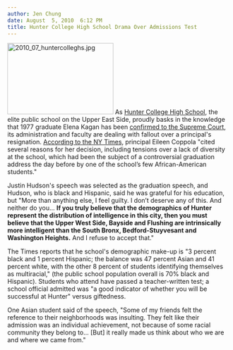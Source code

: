 ```yaml
---
author: Jen Chung
date: August  5, 2010  6:12 PM
title: Hunter College High School Drama Over Admissions Test
---
```


<p><span class="mt-enclosure mt-enclosure-image" style="display: inline;"> <img alt="2010_07_huntercolleghs.jpg" src="https://web.archive.org/web/20110629174614im_/http://gothamist.com/attachments/jen/2010_07_huntercolleghs.jpg" width="240" height="162" class="image-left"> </span>As <a href="https://web.archive.org/web/20110629174614/http://www.hchs.hunter.cuny.edu/">Hunter College High School</a>, the elite public school on the Upper East Side, proudly basks in the knowledge that 1977 graduate Elena Kagan has been <a href="https://web.archive.org/web/20110629174614/http://gothamist.com/2010/08/05/senate_confirms_elena_kagan_to_supr.php">confirmed to the Supreme Court</a>, its administration and faculty are dealing with fallout over a principal&apos;s resignation. <a href="https://web.archive.org/web/20110629174614/http://www.nytimes.com/2010/08/05/nyregion/05hunter.html?ref=nyregion">According to the NY Times</a>, principal Eileen Coppola &quot;cited several reasons for her decision, including tensions over a lack of diversity at the school, which had been the subject of a controversial graduation address the day before by one of the school&#x2019;s few African-American students.&quot;</p>

<p>Justin Hudson&apos;s speech was selected as the graduation speech, and Hudson, who is black and Hispanic, said he was grateful for his education, but &quot;More than anything else, I feel guilty. I don&#x2019;t deserve any of this. And neither do you... <strong>If you truly believe that the demographics of Hunter represent the distribution of intelligence in this city, then you must believe that the Upper West Side, Bayside and Flushing are intrinsically more intelligent than the South Bronx, Bedford-Stuyvesant and Washington Heights.</strong> And I refuse to accept that.&quot;</p>

<p>The Times reports that he school&apos;s demographic make-up is &quot;3 percent black and 1 percent Hispanic; the balance was 47 percent Asian and 41 percent white, with the other 8 percent of students identifying themselves as multiracial,&quot; (the public school population overall is 70% black and Hispanic). Students who attend have passed a teacher-written test; a school official admitted was &quot;a good indicator of whether you will be successful at Hunter&quot; versus giftedness. </p>

<p>One Asian student said of the speech, &quot;Some of my friends felt the reference to their neighborhoods was insulting. They felt like their admission was an individual achievement, not because of some racial community they belong to... [But] it really made us think about who we are and where we came from.&quot;</p>
